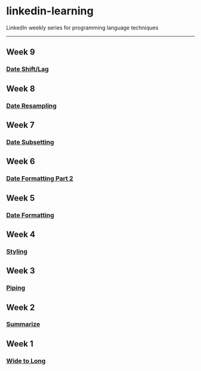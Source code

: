 # linkedin-learning
LinkedIn weekly series for programming language techniques

----------------------------------------------------------------
## Week 9
### [Date Shift/Lag](https://github.com/Tgordon523/linkedin-learning/tree/main/Week9)

## Week 8
### [Date Resampling](https://github.com/Tgordon523/linkedin-learning/tree/main/Week8)

## Week 7
### [Date Subsetting](https://github.com/Tgordon523/linkedin-learning/tree/main/Week7)

## Week 6
### [Date Formatting Part 2](https://github.com/Tgordon523/linkedin-learning/tree/main/Week6)

## Week 5
### [Date Formatting](https://github.com/Tgordon523/linkedin-learning/tree/main/Week5)

## Week 4
### [Styling](https://github.com/Tgordon523/linkedin-learning/tree/main/Week4)

## Week 3
### [Piping](https://github.com/Tgordon523/linkedin-learning/tree/main/Week3)

## Week 2
### [Summarize](https://github.com/Tgordon523/linkedin-learning/tree/main/Week2)

## Week 1
### [Wide to Long](https://github.com/Tgordon523/linkedin-learning/tree/main/Week1)
